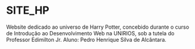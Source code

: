 # SITE_HP
 Website dedicado ao universo de Harry Potter, concebido durante o curso de Introdução ao Desenvolvimento Web na UNIRIOS, sob a tutela do Professor Edimilton Jr. Aluno: Pedro Henrique Silva de Alcântara.
